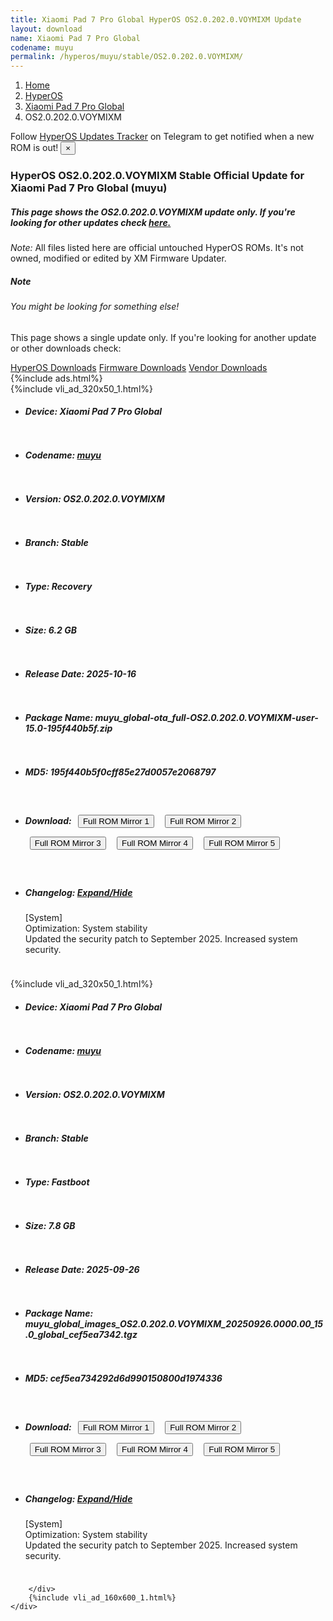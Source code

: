 ```yaml
---
title: Xiaomi Pad 7 Pro Global HyperOS OS2.0.202.0.VOYMIXM Update
layout: download
name: Xiaomi Pad 7 Pro Global
codename: muyu
permalink: /hyperos/muyu/stable/OS2.0.202.0.VOYMIXM/
---
```

<nav aria-label="breadcrumb">
    <ol class="breadcrumb">
        <li class="breadcrumb-item"><a href="/">Home</a></li>
        <li class="breadcrumb-item"><a href="/hyperos/">HyperOS</a></li>
        <li class="breadcrumb-item"><a href="/hyperos/muyu/">Xiaomi Pad 7 Pro Global</a></li>
        <li class="breadcrumb-item active" aria-current="page">OS2.0.202.0.VOYMIXM</li>
    </ol>
</nav>
<div class="alert alert-primary alert-dismissible fade show" role="alert">
    Follow <a href="https://t.me/MIUIUpdatesTracker" class="alert-link">HyperOS Updates Tracker</a> on Telegram to get
    notified when a new ROM is out!
    <button type="button" class="close" data-dismiss="alert" aria-label="Close">
        <span aria-hidden="true">&times;</span>
    </button>
</div>
<div class="col-12 mx-auto">
    <h3 class="title bg-light p-2 rounded">HyperOS OS2.0.202.0.VOYMIXM Stable Official Update for Xiaomi Pad 7 Pro Global (muyu)</h3>
    <h5>This page shows the OS2.0.202.0.VOYMIXM update only. If you're looking for other updates check
        <a href="/hyperos/muyu/">here.</a></h5>
    <p><i>Note: </i>All files listed here are official untouched HyperOS ROMs.
        It's not owned, modified or edited by XM Firmware Updater.</p>
    <div class="card">
        <div class="card-body">
            <h5 class="card-title">Note</h5>
            <h6 class="card-subtitle mb-2 text-muted">You might be looking for something else!</h6>
            <p class="card-text">This page shows a single update only.
                If you're looking for another update or other downloads check:</p>
            <a href="/hyperos/" class="card-link">HyperOS Downloads</a>
            <a href="/firmware/" class="card-link">Firmware Downloads</a>
            <a href="/vendor/" class="card-link">Vendor Downloads</a>
        </div>
    </div>
    {%include ads.html%}
    <div class="row justify-content-center">
        <div class="col-10" id="downloads">
                    <div class="card card-body">
            {%include vli_ad_320x50_1.html%}
            <ul class="list-unstyled">
                <li style="padding-bottom: 10px;">
                    <h5><b>Device: </b>Xiaomi Pad 7 Pro Global</h5>
                </li>
                <li style="padding-bottom: 10px;">
                    <h5><b>Codename: </b> <a href="/hyperos/muyu/" target="_blank">muyu</a> </h5>
                </li>
                <li style="padding-bottom: 10px;">
                    <h5><b>Version: </b>OS2.0.202.0.VOYMIXM</h5>
                </li>
                <li style="padding-bottom: 10px;">
                    <h5><b>Branch: </b>Stable</h5>
                </li>
                <li style="padding-bottom: 10px;">
                    <h5><b>Type: </b>Recovery</h5>
                </li>
                <li style="padding-bottom: 10px;">
                    <h5><b>Size: </b>6.2 GB</h5>
                </li>
                <li style="padding-bottom: 10px;">
                    <h5><b>Release Date: </b>2025-10-16</h5>
                </li>
                <li style="padding-bottom: 10px;">
                    <h5><b>Package Name: </b><span id="filename" class="text-dark">muyu_global-ota_full-OS2.0.202.0.VOYMIXM-user-15.0-195f440b5f.zip</span></h5>
                </li>
                <li style="padding-bottom: 10px;">
                    <h5><b>MD5: </b><span id="md5" class="text-muted">195f440b5f0cff85e27d0057e2068797</span></h5>
                </li>
                <li style="padding-bottom: 10px;">
                    <h5><b>Download: </b> <button type="button" id="download" class="btn btn-primary" style="margin: 7px;" onclick="window.open('https://cdnorg.d.miui.com/OS2.0.202.0.VOYMIXM/muyu_global-ota_full-OS2.0.202.0.VOYMIXM-user-15.0-195f440b5f.zip', '_blank');"><i class="fa fa-download"></i> Full ROM Mirror 1</button> <button type="button" id="download" class="btn btn-primary" style="margin: 7px;" onclick="window.open('https://bkt-sgp-miui-ota-update-alisgp.oss-ap-southeast-1.aliyuncs.com/OS2.0.202.0.VOYMIXM/muyu_global-ota_full-OS2.0.202.0.VOYMIXM-user-15.0-195f440b5f.zip', '_blank');"><i class="fa fa-download"></i> Full ROM Mirror 2</button> <button type="button" id="download" class="btn btn-primary" style="margin: 7px;" onclick="window.open('https://bn.d.miui.com/OS2.0.202.0.VOYMIXM/muyu_global-ota_full-OS2.0.202.0.VOYMIXM-user-15.0-195f440b5f.zip', '_blank');"><i class="fa fa-download"></i> Full ROM Mirror 3</button> <button type="button" id="download" class="btn btn-primary" style="margin: 7px;" onclick="window.open('https://bigota.d.miui.com/OS2.0.202.0.VOYMIXM/muyu_global-ota_full-OS2.0.202.0.VOYMIXM-user-15.0-195f440b5f.zip', '_blank');"><i class="fa fa-download"></i> Full ROM Mirror 4</button> <button type="button" id="download" class="btn btn-primary" style="margin: 7px;" onclick="window.open('https://hugeota.d.miui.com/OS2.0.202.0.VOYMIXM/muyu_global-ota_full-OS2.0.202.0.VOYMIXM-user-15.0-195f440b5f.zip', '_blank');"><i class="fa fa-download"></i> Full ROM Mirror 5</button></h5>
                </li>
                <li style="padding-bottom: 10px;">
                    <h5><b>Changelog: </b><a href="#muyu_1_changelog" data-toggle="collapse" role="button"
                            aria-expanded="false" aria-controls="muyu_1_changelog"> <i class="fa fa-arrow-down"
                                aria-hidden="true"></i> Expand/Hide</a></h5>
                    <div class="collapse" id="muyu_1_changelog">
                        <p id="changelog_text">[System]<br>Optimization: System stability<br>Updated the security patch to September 2025. Increased system security.</p>
                    </div>
                </li>
            </ul>
        </div>
        <div class="card card-body">
            {%include vli_ad_320x50_1.html%}
            <ul class="list-unstyled">
                <li style="padding-bottom: 10px;">
                    <h5><b>Device: </b>Xiaomi Pad 7 Pro Global</h5>
                </li>
                <li style="padding-bottom: 10px;">
                    <h5><b>Codename: </b> <a href="/hyperos/muyu/" target="_blank">muyu</a> </h5>
                </li>
                <li style="padding-bottom: 10px;">
                    <h5><b>Version: </b>OS2.0.202.0.VOYMIXM</h5>
                </li>
                <li style="padding-bottom: 10px;">
                    <h5><b>Branch: </b>Stable</h5>
                </li>
                <li style="padding-bottom: 10px;">
                    <h5><b>Type: </b>Fastboot</h5>
                </li>
                <li style="padding-bottom: 10px;">
                    <h5><b>Size: </b>7.8 GB</h5>
                </li>
                <li style="padding-bottom: 10px;">
                    <h5><b>Release Date: </b>2025-09-26</h5>
                </li>
                <li style="padding-bottom: 10px;">
                    <h5><b>Package Name: </b><span id="filename" class="text-dark">muyu_global_images_OS2.0.202.0.VOYMIXM_20250926.0000.00_15.0_global_cef5ea7342.tgz</span></h5>
                </li>
                <li style="padding-bottom: 10px;">
                    <h5><b>MD5: </b><span id="md5" class="text-muted">cef5ea734292d6d990150800d1974336</span></h5>
                </li>
                <li style="padding-bottom: 10px;">
                    <h5><b>Download: </b> <button type="button" id="download" class="btn btn-primary" style="margin: 7px;" onclick="window.open('https://cdnorg.d.miui.com/OS2.0.202.0.VOYMIXM/muyu_global_images_OS2.0.202.0.VOYMIXM_20250926.0000.00_15.0_global_cef5ea7342.tgz', '_blank');"><i class="fa fa-download"></i> Full ROM Mirror 1</button> <button type="button" id="download" class="btn btn-primary" style="margin: 7px;" onclick="window.open('https://bkt-sgp-miui-ota-update-alisgp.oss-ap-southeast-1.aliyuncs.com/OS2.0.202.0.VOYMIXM/muyu_global_images_OS2.0.202.0.VOYMIXM_20250926.0000.00_15.0_global_cef5ea7342.tgz', '_blank');"><i class="fa fa-download"></i> Full ROM Mirror 2</button> <button type="button" id="download" class="btn btn-primary" style="margin: 7px;" onclick="window.open('https://bn.d.miui.com/OS2.0.202.0.VOYMIXM/muyu_global_images_OS2.0.202.0.VOYMIXM_20250926.0000.00_15.0_global_cef5ea7342.tgz', '_blank');"><i class="fa fa-download"></i> Full ROM Mirror 3</button> <button type="button" id="download" class="btn btn-primary" style="margin: 7px;" onclick="window.open('https://bigota.d.miui.com/OS2.0.202.0.VOYMIXM/muyu_global_images_OS2.0.202.0.VOYMIXM_20250926.0000.00_15.0_global_cef5ea7342.tgz', '_blank');"><i class="fa fa-download"></i> Full ROM Mirror 4</button> <button type="button" id="download" class="btn btn-primary" style="margin: 7px;" onclick="window.open('https://hugeota.d.miui.com/OS2.0.202.0.VOYMIXM/muyu_global_images_OS2.0.202.0.VOYMIXM_20250926.0000.00_15.0_global_cef5ea7342.tgz', '_blank');"><i class="fa fa-download"></i> Full ROM Mirror 5</button></h5>
                </li>
                <li style="padding-bottom: 10px;">
                    <h5><b>Changelog: </b><a href="#muyu_2_changelog" data-toggle="collapse" role="button"
                            aria-expanded="false" aria-controls="muyu_2_changelog"> <i class="fa fa-arrow-down"
                                aria-hidden="true"></i> Expand/Hide</a></h5>
                    <div class="collapse" id="muyu_2_changelog">
                        <p id="changelog_text">[System]<br>Optimization: System stability<br>Updated the security patch to September 2025. Increased system security.</p>
                    </div>
                </li>
            </ul>
        </div>

        </div>
        {%include vli_ad_160x600_1.html%}
    </div>
</div>
